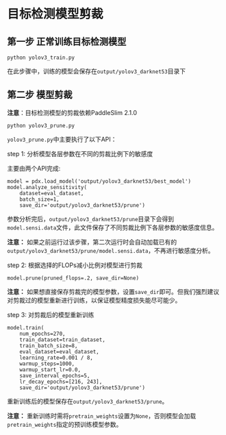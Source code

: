 # 目标检测模型剪裁


## 第一步 正常训练目标检测模型

```
python yolov3_train.py
```

在此步骤中，训练的模型会保存在`output/yolov3_darknet53`目录下


## 第二步 模型剪裁

**注意**：目标检测模型的剪裁依赖PaddleSlim 2.1.0

```
python yolov3_prune.py
```

`yolov3_prune.py`中主要执行了以下API：

step 1: 分析模型各层参数在不同的剪裁比例下的敏感度

主要由两个API完成:

```
model = pdx.load_model('output/yolov3_darknet53/best_model')
model.analyze_sensitivity(
    dataset=eval_dataset,
    batch_size=1,
    save_dir='output/yolov3_darknet53/prune')
```

参数分析完后，`output/yolov3_darknet53/prune`目录下会得到`model.sensi.data`文件，此文件保存了不同剪裁比例下各层参数的敏感度信息。

**注意：** 如果之前运行过该步骤，第二次运行时会自动加载已有的`output/yolov3_darknet53/prune/model.sensi.data`，不再进行敏感度分析。

step 2: 根据选择的FLOPs减小比例对模型进行剪裁

```
model.prune(pruned_flops=.2, save_dir=None)
```

**注意：** 如果想直接保存剪裁完的模型参数，设置`save_dir`即可。但我们强烈建议对剪裁过的模型重新进行训练，以保证模型精度损失能尽可能少。


step 3: 对剪裁后的模型重新训练

```
model.train(
    num_epochs=270,
    train_dataset=train_dataset,
    train_batch_size=8,
    eval_dataset=eval_dataset,
    learning_rate=0.001 / 8,
    warmup_steps=1000,
    warmup_start_lr=0.0,
    save_interval_epochs=5,
    lr_decay_epochs=[216, 243],
    save_dir='output/yolov3_darknet53/prune')

```

重新训练后的模型保存在`output/yolov3_darknet53/prune`。

**注意：** 重新训练时需将`pretrain_weights`设置为`None`，否则模型会加载`pretrain_weights`指定的预训练模型参数。

